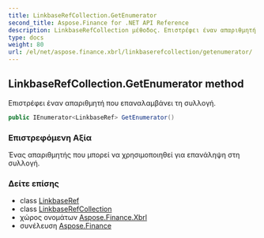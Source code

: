 ```yaml
---
title: LinkbaseRefCollection.GetEnumerator
second_title: Aspose.Finance for .NET API Reference
description: LinkbaseRefCollection μέθοδος. Επιστρέφει έναν απαριθμητή που επαναλαμβάνει τη συλλογή.
type: docs
weight: 80
url: /el/net/aspose.finance.xbrl/linkbaserefcollection/getenumerator/
---
```

## LinkbaseRefCollection.GetEnumerator method

Επιστρέφει έναν απαριθμητή που επαναλαμβάνει τη συλλογή.

```csharp
public IEnumerator<LinkbaseRef> GetEnumerator()
```

### Επιστρεφόμενη Αξία

Ένας απαριθμητής που μπορεί να χρησιμοποιηθεί για επανάληψη στη συλλογή.

### Δείτε επίσης

* class [LinkbaseRef](../../linkbaseref/)
* class [LinkbaseRefCollection](../)
* χώρος ονομάτων [Aspose.Finance.Xbrl](../../linkbaserefcollection/)
* συνέλευση [Aspose.Finance](../../../)


